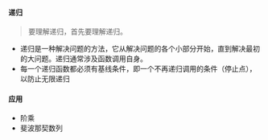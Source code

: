 #### 递归

> 要理解递归，首先要理解递归。

- 递归是一种解决问题的方法，它从解决问题的各个小部分开始，直到解决最初的大问题。递归通常涉及函数调用自身。
- 每一个递归函数都必须有基线条件，即一个不再递归调用的条件（停止点），以防止无限递归

#### 应用

- 阶乘
- 斐波那契数列